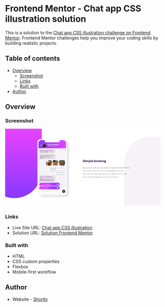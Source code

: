 # Frontend Mentor - Chat app CSS illustration solution

This is a solution to the [Chat app CSS illustration challenge on Frontend Mentor](https://www.frontendmentor.io/challenges/chat-app-css-illustration-O5auMkFqY). Frontend Mentor challenges help you improve your coding skills by building realistic projects. 

## Table of contents

- [Overview](#overview)
  - [Screenshot](#screenshot)
  - [Links](#links)
  - [Built with](#built-with)
- [Author](#author)

## Overview

### Screenshot

![](./images/resolution_preview.png)

### Links

- Live Site URL: [Chat app CSS illustration](https://chat-app-landing-page-omega.vercel.app/)
- Solution URL: [Solution Frontend Mentor](https://www.frontendmentor.io/solutions/chat-app-css-illustration-i1i5TQfcZW)

### Built with

- HTML
- CSS custom properties
- Flexbox
- Mobile-first workflow

## Author

- Website - [Shortly](https://)
